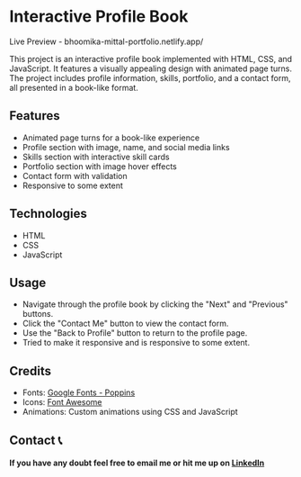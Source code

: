 # Interactive Profile Book 

Live Preview - bhoomika-mittal-portfolio.netlify.app/

This project is an interactive profile book implemented with HTML, CSS, and JavaScript. It features a visually appealing design with animated page turns. The project includes profile information, skills, portfolio, and a contact form, all presented in a book-like format.

## Features

- Animated page turns for a book-like experience
- Profile section with image, name, and social media links
- Skills section with interactive skill cards
- Portfolio section with image hover effects
- Contact form with validation
- Responsive to some extent

## Technologies

- HTML
- CSS
- JavaScript
  
## Usage

- Navigate through the profile book by clicking the "Next" and "Previous" buttons.
- Click the "Contact Me" button to view the contact form.
- Use the "Back to Profile" button to return to the profile page.
- Tried to make it responsive and is responsive to some extent.

## Credits

- Fonts: [Google Fonts - Poppins](https://fonts.google.com/specimen/Poppins)
- Icons: [Font Awesome](https://fontawesome.com/)
- Animations: Custom animations using CSS and JavaScript


## Contact 📞

#### If you have any doubt feel free to email me or hit me up on [LinkedIn](https://www.linkedin.com/in/bhoomikamittal48/)


